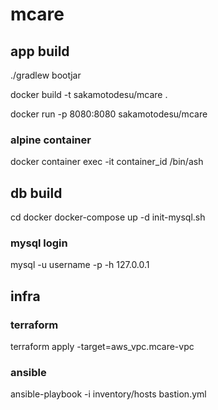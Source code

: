 # mcare


## app build

./gradlew bootjar

docker build -t sakamotodesu/mcare .

docker run -p 8080:8080 sakamotodesu/mcare

### alpine container

docker container exec -it container_id /bin/ash

## db build

cd docker
docker-compose up -d
init-mysql.sh

### mysql login
mysql -u username -p -h 127.0.0.1

## infra

### terraform

terraform apply -target=aws_vpc.mcare-vpc

### ansible

ansible-playbook -i inventory/hosts bastion.yml
